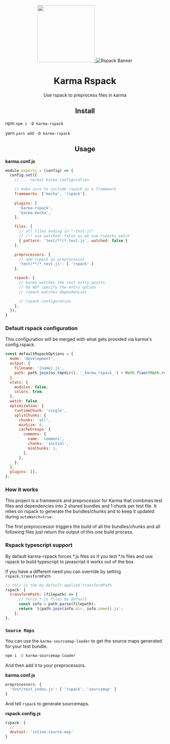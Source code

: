 <div align="center">
  <a href='https://github.com/karma-runner/karma'>
    <img width="180" height="180"
      src="https://worldvectorlogo.com/logos/karma.svg">
  </a>
  <picture>
  <source media="(prefers-color-scheme: dark)" srcset="https://assets.rspack.dev/rspack/rspack-banner-plain-dark.png">
  <img alt="Rspack Banner" src="https://assets.rspack.dev/rspack/rspack-banner-plain-light.png">
</picture>
  <h1>Karma Rspack</h1>
  <p>Use rspack to preprocess files in karma<p>
</div>

<h2 align="center">Install</h2>

npm `npm i -D karma-rspack`

yarn `yarn add -D karma-rspack`

<h2 align="center">Usage</h2>

**karma.conf.js**
```js
module.exports = (config) => {
  config.set({
    // ... normal karma configuration

    // make sure to include rspack as a framework
    frameworks: ['mocha', 'rspack'],
    
    plugins: [
      'karma-rspack',
      'karma-mocha',
    ],

    files: [
      // all files ending in ".test.js"
      // !!! use watched: false as we use rspacks watch
      { pattern: 'test/**/*.test.js', watched: false }
    ],

    preprocessors: {
      // add rspack as preprocessor
      'test/**/*.test.js': [ 'rspack' ]
    },

    rspack: {
      // karma watches the test entry points
      // Do NOT specify the entry option
      // rspack watches dependencies

      // rspack configuration
    },
  });
}
```

### Default rspack configuration

This configuration will be merged with what gets provided via karma's config.rspack.

```js
const defaultRspackOptions = {
  mode: 'development',
  output: {
    filename: '[name].js',
    path: path.join(os.tmpdir(), '_karma_rspack_') + Math.floor(Math.random() * 1000000),
  },
  stats: {
    modules: false,
    colors: true,
  },
  watch: false,
  optimization: {
    runtimeChunk: 'single',
    splitChunks: {
      chunks: 'all',
      minSize: 0,
      cacheGroups: {
        commons: {
          name: 'commons',
          chunks: 'initial',
          minChunks: 1,
        },
      },
    },
  },
  plugins: [],
};
```

### How it works

This project is a framework and preprocessor for Karma that combines test files and dependencies into 2 shared bundles and 1 chunk per test file. It relies on rspack to generate the bundles/chunks and to keep it updated during `autoWatch=true`.

The first preproccessor triggers the build of all the bundles/chunks and all following files just return the output of this one build process.

### Rspack typescript support

By default karma-rspack forces *.js files so if you test *.ts files and use rspack to build typescript to javascript it works out of the box.

If you have a different need you can override by setting `rspack.transformPath`

```js
// this is the by default applied transformPath
rspack: {
  transformPath: (filepath) => {
      // force *.js files by default
      const info = path.parse(filepath);
      return `${path.join(info.dir, info.name)}.js`;
    },
},
```

### `Source Maps`

You can use the `karma-sourcemap-loader` to get the source maps generated for your test bundle.

```bash
npm i -D karma-sourcemap-loader
```

And then add it to your preprocessors.

**karma.conf.js**
```js
preprocessors: {
  'test/test_index.js': [ 'rspack', 'sourcemap' ]
}
```

And tell `rspack` to generate sourcemaps.

**rspack.config.js**
```js
rspack: {
  // ...
  devtool: 'inline-source-map'
}
```